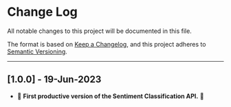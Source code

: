 # Change Log

All notable changes to this project will be documented in this file.

The format is based on [Keep a Changelog](https://keepachangelog.com/en/1.0.0/), and this project adheres
to [Semantic Versioning](https://semver.org/spec/v2.0.0.html).


***


## [1.0.0] - 19-Jun-2023

- 🚀 **First productive version of the Sentiment Classification API.** 🚀
